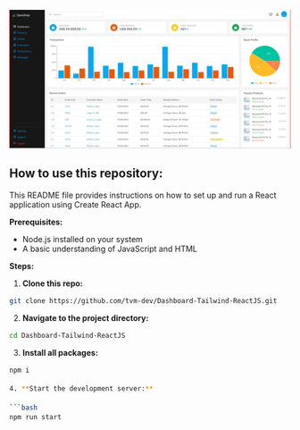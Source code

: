 <p aligh="center">
<img src="./src//lib/images/dash.jpg">
</p>

## How to use this repository:

This README file provides instructions on how to set up and run a React application using Create React App.

**Prerequisites:**

* Node.js installed on your system
* A basic understanding of JavaScript and HTML

**Steps:**

1. **Clone this repo:**

```bash
git clone https://github.com/tvm-dev/Dashboard-Tailwind-ReactJS.git
```

2. **Navigate to the project directory:**

```bash
cd Dashboard-Tailwind-ReactJS
```

3. **Install all packages:**

```bash
npm i

4. **Start the development server:**

```bash
npm run start
```

